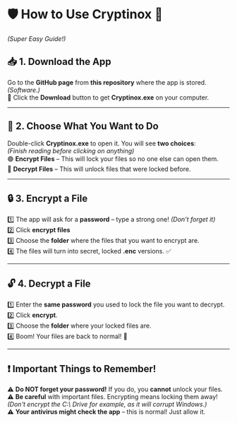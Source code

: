 # 🛡️ **How to Use Cryptinox** 🔐  
*(Super Easy Guide!)*  

## 📥 **1. Download the App**  
Go to the **GitHub page** from **this repository** where the app is stored. *(Software.)*  
🔗 Click the **Download** button to get **Cryptinox.exe** on your computer.  

---

## 📂 **2. Choose What You Want to Do**  
Double-click **Cryptinox.exe** to open it. You will see **two choices**:  
*(Finish reading before clicking on anything)*  
🟢 **Encrypt Files** – This will lock your files so no one else can open them.  
🔴 **Decrypt Files** – This will unlock files that were locked before.  

---

## 🔒 **3. Encrypt a File**  
1️⃣ The app will ask for a **password** – type a strong one! *(Don’t forget it)*  
2️⃣ Click **encrypt files**  
3️⃣ Choose the **folder** where the files that you want to encrypt are.  
4️⃣ The files will turn into secret, locked **.enc** versions. ✅  

---

## 🔓 **4. Decrypt a File**  
1️⃣ Enter the **same password** you used to lock the file you want to decrypt.  
2️⃣ Click **encrypt**.  
3️⃣ Choose the **folder** where your locked files are.  
4️⃣ Boom! Your files are back to normal! 🎉  

---

## ❗ **Important Things to Remember!**  
⚠️ **Do NOT forget your password!** If you do, you **cannot** unlock your files.  
⚠️ **Be careful** with important files. Encrypting means locking them away! *(Don't encrypt the C:\ Drive for example, as it will corrupt Windows.)*  
⚠️ **Your antivirus might check the app** – this is normal! Just allow it.  
